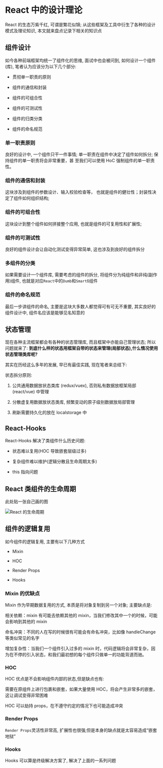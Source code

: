 # React 中的设计理论

React 的生态万紫千红, 可谓是繁花似锦; 从这些框架及工具中衍生了各种的设计模式及理论知识, 本文就来盘点记录下相关的知识点

## 组件设计

如今各种前端框架均统一了组件化的思维, 面试中也会被问到, 如何设计一个组件(库), 笔者认为应该分为以下几个部分:

- 贯彻单一职责的原则

- 组件的通信和封装

- 组件的可组合性

- 组件的可测试性

- 组件的归类分类

- 组件的命名规范

### 单一职责原则

良好的设计中, 一个组件只干一件事情; 单一职责在组件中决定了组件如何拆分; 保持组件的单一职责将会非常重要，甚 至我们可以使用 HoC 强制组件的单一职责性。

### 组件的通信和封装

这块涉及到组件的参数设计、输入校验检查等， 也就是组件的健壮性；封装性决定了组件如何组织结构;

### 组件的可组合性

这块设计到整个组件如何拼接整个应用, 也就是组件的可复用性和扩展性;

### 组件的可测试性

良好的组件设计会让自动化测试变得异常简单, 这也涉及到良好的组件拆分

### 多组件的分类

如果需要设计一个组件库, 需要考虑的组件的拆分, 将组件分为纯组件和非纯(副作用)组件, 也就是对应`React`中的`Dumb`和`Smartß`组件

### 组件的命名规范

最后一步讲组件的命名, 主要是这块大多数人都觉得可有可无不重要, 其实良好的组件设计中, 组件名应该是能够见名知意的

## 状态管理

现在各种主流框架都会有各种的状态管理库, 而且框架中亦能自己管理状态; 所以问题就来了: **到底什么样的状态用框架自带的状态来管理(局部状态),什么情况使用状态管理类库呢?**

其实在历经这么多年的发展, 早已有最佳实践, 现在笔者来总结下:

状态拆分原则:

1. 公共通用数据放状态类库 (redux/vuex), 否则私有数据放框架局部 (react/vue) 中管理

2. 分散虚复用数据放状态类库, 频繁变动的原子级别数据放局部管理

3. 刷新需要持久化的放在 localstorage 中

## React-Hooks

React-Hooks 解决了类组件什么历史问题:

- 状态难以复用(HOC 导致嵌套层级过多)

- 复杂组件难以维护(逻辑分散且生命周期太多)

- this 指向问题

## React 类组件的生命周期

此处贴一张自己画的图

![React 的生命周期](/blog/skills/images/react生命周期.jpg)

## 组件的逻辑复用

如今组件的逻辑复用, 主要有以下几种方式

- Mixin

- HOC

- Render Props

- Hooks

### Mixin 的优缺点

Mixin 作为早期数据复用的方式, 本质是将对象复制到另一个对象; 主要缺点是:

相关依赖：mixin 有可能去依赖其他的 mixin，当我们修改其中一个的时候，可能会影响到其他的 mixin

命名冲突：不同的人在写的时候很有可能会有命名冲突，比如像 handleChange 等类似常见的名字

增加复杂性：当我们一个组件引入过多的 mixin 时，代码逻辑将会非常复杂，因为在不停的引入状态，和我们最初想的每个组件只做单一的功能背道而驰。

### HOC

HOC 优点是不会影响组件内部的状态,但是缺点也有:

需要在原组件上进行包裹和嵌套，如果大量使用 HOC，将会产生非常多的嵌套，这让调试变得非常困难

HOC 可以劫持 props，在不遵守约定的情况下也可能造成冲突

### Render Props

`Render Props`灵活性非常高, 扩展性也很强;但是本身的缺点就是太容易造成“嵌套地狱”

### Hooks

Hooks 可以算是终级解决方案了, 解决了上面的一系列问题
